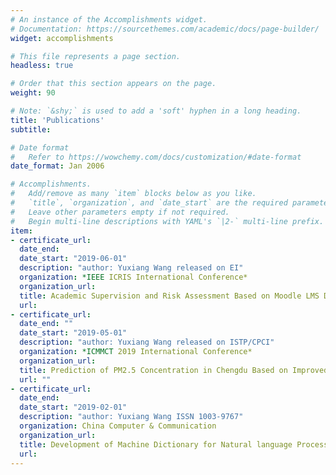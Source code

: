 ```yaml
---
# An instance of the Accomplishments widget.
# Documentation: https://sourcethemes.com/academic/docs/page-builder/
widget: accomplishments

# This file represents a page section.
headless: true

# Order that this section appears on the page.
weight: 90

# Note: `&shy;` is used to add a 'soft' hyphen in a long heading.
title: 'Publications'
subtitle:

# Date format
#   Refer to https://wowchemy.com/docs/customization/#date-format
date_format: Jan 2006

# Accomplishments.
#   Add/remove as many `item` blocks below as you like.
#   `title`, `organization`, and `date_start` are the required parameters.
#   Leave other parameters empty if not required.
#   Begin multi-line descriptions with YAML's `|2-` multi-line prefix.
item:
- certificate_url: 
  date_end: 
  date_start: "2019-06-01"
  description: "author: Yuxiang Wang released on EI"
  organization: *IEEE ICRIS International Conference*
  organization_url: 
  title: Academic Supervision and Risk Assessment Based on Moodle LMS Data
  url: 
- certificate_url: 
  date_end: ""
  date_start: "2019-05-01"
  description: "author: Yuxiang Wang released on ISTP/CPCI"
  organization: *ICMMCT 2019 International Conference*
  organization_url: 
  title: Prediction of PM2.5 Concentration in Chengdu Based on Improved BP Neural Network
  url: ""
- certificate_url: 
  date_end: 
  date_start: "2019-02-01"
  description: "author: Yuxiang Wang ISSN 1003-9767"
  organization: China Computer & Communication
  organization_url: 
  title: Development of Machine Dictionary for Natural language Processing
  url: 
---
```

